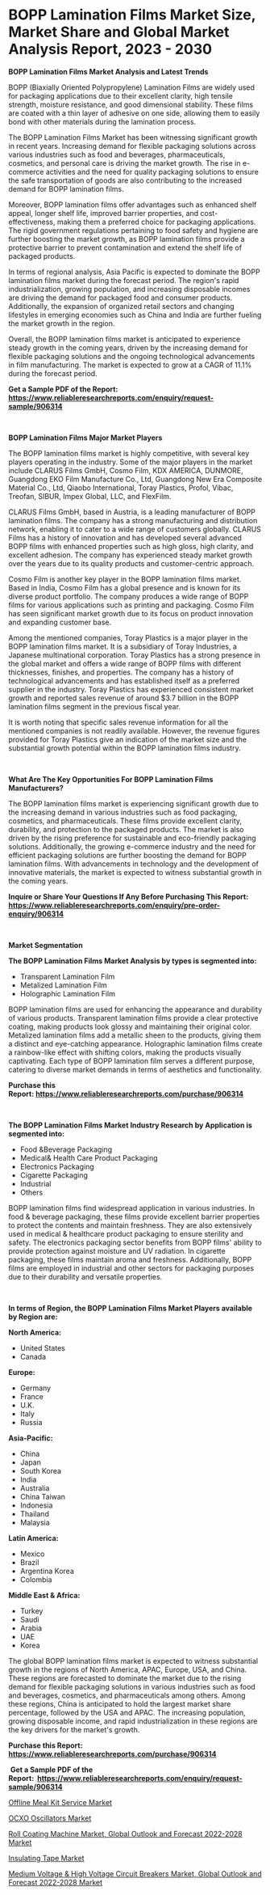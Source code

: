 <p><h1>BOPP Lamination Films Market Size, Market Share and Global Market Analysis Report, 2023 - 2030</h1></p><p><strong>BOPP Lamination Films Market Analysis and Latest Trends</strong></p>
<p><p>BOPP (Biaxially Oriented Polypropylene) Lamination Films are widely used for packaging applications due to their excellent clarity, high tensile strength, moisture resistance, and good dimensional stability. These films are coated with a thin layer of adhesive on one side, allowing them to easily bond with other materials during the lamination process.</p><p>The BOPP Lamination Films Market has been witnessing significant growth in recent years. Increasing demand for flexible packaging solutions across various industries such as food and beverages, pharmaceuticals, cosmetics, and personal care is driving the market growth. The rise in e-commerce activities and the need for quality packaging solutions to ensure the safe transportation of goods are also contributing to the increased demand for BOPP lamination films.</p><p>Moreover, BOPP lamination films offer advantages such as enhanced shelf appeal, longer shelf life, improved barrier properties, and cost-effectiveness, making them a preferred choice for packaging applications. The rigid government regulations pertaining to food safety and hygiene are further boosting the market growth, as BOPP lamination films provide a protective barrier to prevent contamination and extend the shelf life of packaged products.</p><p>In terms of regional analysis, Asia Pacific is expected to dominate the BOPP lamination films market during the forecast period. The region's rapid industrialization, growing population, and increasing disposable incomes are driving the demand for packaged food and consumer products. Additionally, the expansion of organized retail sectors and changing lifestyles in emerging economies such as China and India are further fueling the market growth in the region.</p><p>Overall, the BOPP lamination films market is anticipated to experience steady growth in the coming years, driven by the increasing demand for flexible packaging solutions and the ongoing technological advancements in film manufacturing. The market is expected to grow at a CAGR of 11.1% during the forecast period.</p></p>
<p><strong>Get a Sample PDF of the Report:&nbsp; <a href="https://www.reliableresearchreports.com/enquiry/request-sample/906314">https://www.reliableresearchreports.com/enquiry/request-sample/906314</a></strong></p>
<p>&nbsp;</p>
<p><strong>BOPP Lamination Films Major Market Players</strong></p>
<p><p>The BOPP lamination films market is highly competitive, with several key players operating in the industry. Some of the major players in the market include CLARUS Films GmbH, Cosmo Film, KDX AMERICA, DUNMORE, Guangdong EKO Film Manufacture Co., Ltd, Guangdong New Era Composite Material Co., Ltd, Qiaobo International, Toray Plastics, Profol, Vibac, Treofan, SIBUR, Impex Global, LLC, and FlexFilm.</p><p>CLARUS Films GmbH, based in Austria, is a leading manufacturer of BOPP lamination films. The company has a strong manufacturing and distribution network, enabling it to cater to a wide range of customers globally. CLARUS Films has a history of innovation and has developed several advanced BOPP films with enhanced properties such as high gloss, high clarity, and excellent adhesion. The company has experienced steady market growth over the years due to its quality products and customer-centric approach.</p><p>Cosmo Film is another key player in the BOPP lamination films market. Based in India, Cosmo Film has a global presence and is known for its diverse product portfolio. The company produces a wide range of BOPP films for various applications such as printing and packaging. Cosmo Film has seen significant market growth due to its focus on product innovation and expanding customer base.</p><p>Among the mentioned companies, Toray Plastics is a major player in the BOPP lamination films market. It is a subsidiary of Toray Industries, a Japanese multinational corporation. Toray Plastics has a strong presence in the global market and offers a wide range of BOPP films with different thicknesses, finishes, and properties. The company has a history of technological advancements and has established itself as a preferred supplier in the industry. Toray Plastics has experienced consistent market growth and reported sales revenue of around $3.7 billion in the BOPP lamination films segment in the previous fiscal year.</p><p>It is worth noting that specific sales revenue information for all the mentioned companies is not readily available. However, the revenue figures provided for Toray Plastics give an indication of the market size and the substantial growth potential within the BOPP lamination films industry.</p></p>
<p>&nbsp;</p>
<p><strong>What Are The Key Opportunities For BOPP Lamination Films Manufacturers?</strong></p>
<p><p>The BOPP lamination films market is experiencing significant growth due to the increasing demand in various industries such as food packaging, cosmetics, and pharmaceuticals. These films provide excellent clarity, durability, and protection to the packaged products. The market is also driven by the rising preference for sustainable and eco-friendly packaging solutions. Additionally, the growing e-commerce industry and the need for efficient packaging solutions are further boosting the demand for BOPP lamination films. With advancements in technology and the development of innovative materials, the market is expected to witness substantial growth in the coming years.</p></p>
<p><strong>Inquire or Share Your Questions If Any Before Purchasing This Report: <a href="https://www.reliableresearchreports.com/enquiry/pre-order-enquiry/906314">https://www.reliableresearchreports.com/enquiry/pre-order-enquiry/906314</a></strong></p>
<p>&nbsp;</p>
<p><strong>Market Segmentation</strong></p>
<p><strong>The BOPP Lamination Films Market Analysis by types is segmented into:</strong></p>
<p><ul><li>Transparent Lamination Film</li><li>Metalized Lamination Film</li><li>Holographic Lamination Film</li></ul></p>
<p><p>BOPP lamination films are used for enhancing the appearance and durability of various products. Transparent lamination films provide a clear protective coating, making products look glossy and maintaining their original color. Metalized lamination films add a metallic sheen to the products, giving them a distinct and eye-catching appearance. Holographic lamination films create a rainbow-like effect with shifting colors, making the products visually captivating. Each type of BOPP lamination film serves a different purpose, catering to diverse market demands in terms of aesthetics and functionality.</p></p>
<p><strong>Purchase this Report:&nbsp;<a href="https://www.reliableresearchreports.com/purchase/906314">https://www.reliableresearchreports.com/purchase/906314</a></strong></p>
<p>&nbsp;</p>
<p><strong>The BOPP Lamination Films Market Industry Research by Application is segmented into:</strong></p>
<p><ul><li>Food &Beverage Packaging</li><li>Medical& Health Care Product Packaging</li><li>Electronics Packaging</li><li>Cigarette Packaging</li><li>Industrial</li><li>Others</li></ul></p>
<p><p>BOPP lamination films find widespread application in various industries. In food & beverage packaging, these films provide excellent barrier properties to protect the contents and maintain freshness. They are also extensively used in medical & healthcare product packaging to ensure sterility and safety. The electronics packaging sector benefits from BOPP films' ability to provide protection against moisture and UV radiation. In cigarette packaging, these films maintain aroma and freshness. Additionally, BOPP films are employed in industrial and other sectors for packaging purposes due to their durability and versatile properties.</p></p>
<p>&nbsp;</p>
<p><strong>In terms of Region, the BOPP Lamination Films Market Players available by Region are:</strong></p>
<p>
    <p> <strong> North America: </strong>
        <ul>
            <li>United States</li>
            <li>Canada</li>
        </ul>
        </p> 
    <p> <strong> Europe: </strong>
        <ul>
            <li>Germany</li>
            <li>France</li>
            <li>U.K.</li>
            <li>Italy</li>
            <li>Russia</li>
        </ul>
        </p> 
    <p> <strong> Asia-Pacific: </strong>
        <ul>
            <li>China</li>
            <li>Japan</li>
            <li>South Korea</li>
            <li>India</li>
            <li>Australia</li>
            <li>China Taiwan</li>
            <li>Indonesia</li>
            <li>Thailand</li>
            <li>Malaysia</li>
        </ul>
        </p> 
    <p> <strong> Latin America: </strong>
        <ul>
            <li>Mexico</li>
            <li>Brazil</li>
            <li>Argentina Korea</li>
            <li>Colombia</li>
        </ul>
        </p> 
    <p> <strong> Middle East & Africa: </strong>
        <ul>
            <li>Turkey</li>
            <li>Saudi</li>
            <li>Arabia</li>
            <li>UAE</li>
            <li>Korea</li>
        </ul>
    </p>
    </p>
<p><p>The global BOPP lamination films market is expected to witness substantial growth in the regions of North America, APAC, Europe, USA, and China. These regions are forecasted to dominate the market due to the rising demand for flexible packaging solutions in various industries such as food and beverages, cosmetics, and pharmaceuticals among others. Among these regions, China is anticipated to hold the largest market share percentage, followed by the USA and APAC. The increasing population, growing disposable income, and rapid industrialization in these regions are the key drivers for the market's growth.</p></p>
<p><strong>Purchase this Report: <a href="https://www.reliableresearchreports.com/purchase/906314">https://www.reliableresearchreports.com/purchase/906314</a></strong></p>
<p>&nbsp;<strong>Get a Sample PDF of the Report:&nbsp;&nbsp;<a href="https://www.reliableresearchreports.com/enquiry/request-sample/906314">https://www.reliableresearchreports.com/enquiry/request-sample/906314</a></strong></p>
<p><strong></strong></p>
<p><p><a href="https://medium.com/@angelageorge32/offline-meal-kit-service-market-size-growth-forecast-2023-2030-03e8b4dfd9bd">Offline Meal Kit Service Market</a></p><p><a href="https://www.reportprime.com/ocxo-oscillators-r1673">OCXO Oscillators Market</a></p><p><a href="https://issuu.com/reportprime-2/docs/roll-coating-machine-market-global-outlook-and-for?fr=xKAE9_zU1NQ">Roll Coating Machine Market, Global Outlook and Forecast 2022-2028 Market</a></p><p><a href="https://www.linkedin.com/pulse/insulating-tape-market-size-share-global-analysis-report-pygoc/">Insulating Tape Market</a></p><p><a href="https://issuu.com/reportprime-2/docs/medium-voltage-high-voltage-circuit-breakers-marke?fr=xKAE9_zU1NQ">Medium Voltage & High Voltage Circuit Breakers Market, Global Outlook and Forecast 2022-2028 Market</a></p></p>